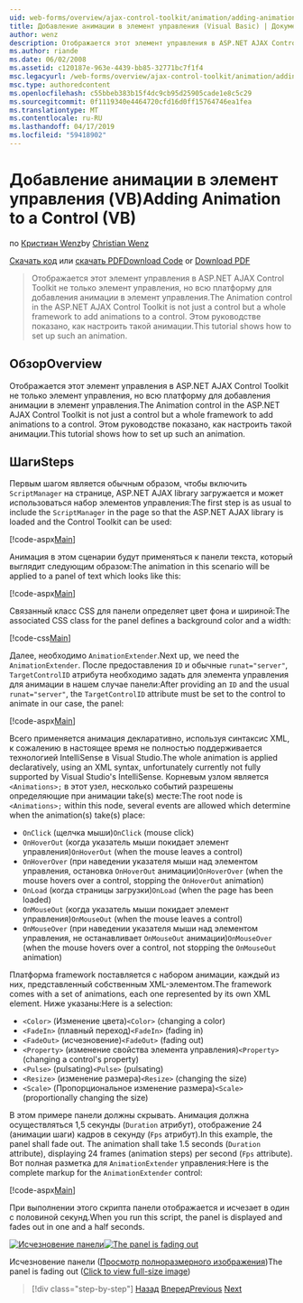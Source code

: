 ```yaml
---
uid: web-forms/overview/ajax-control-toolkit/animation/adding-animation-to-a-control-vb
title: Добавление анимации в элемент управления (Visual Basic) | Документация Майкрософт
author: wenz
description: Отображается этот элемент управления в ASP.NET AJAX Control Toolkit не только элемент управления, но всю платформу для добавления анимации в элемент управления. В этом руководстве показано как...
ms.author: riande
ms.date: 06/02/2008
ms.assetid: c120187e-963e-4439-bb85-32771bc7f1f4
msc.legacyurl: /web-forms/overview/ajax-control-toolkit/animation/adding-animation-to-a-control-vb
msc.type: authoredcontent
ms.openlocfilehash: c55bbeb383b15f4dc9cb95d25905cade1e8c5c29
ms.sourcegitcommit: 0f1119340e4464720cfd16d0ff15764746ea1fea
ms.translationtype: MT
ms.contentlocale: ru-RU
ms.lasthandoff: 04/17/2019
ms.locfileid: "59418902"
---
```

# <a name="adding-animation-to-a-control-vb"></a><span data-ttu-id="d8ea1-104">Добавление анимации в элемент управления (VB)</span><span class="sxs-lookup"><span data-stu-id="d8ea1-104">Adding Animation to a Control (VB)</span></span>

<span data-ttu-id="d8ea1-105">по [Кристиан Wenz](https://github.com/wenz)</span><span class="sxs-lookup"><span data-stu-id="d8ea1-105">by [Christian Wenz](https://github.com/wenz)</span></span>

<span data-ttu-id="d8ea1-106">[Скачать код](http://download.microsoft.com/download/f/9/a/f9a26acd-8df4-4484-8a18-199e4598f411/Animation1.vb.zip) или [скачать PDF](http://download.microsoft.com/download/6/7/1/6718d452-ff89-4d3f-a90e-c74ec2d636a3/animation1VB.pdf)</span><span class="sxs-lookup"><span data-stu-id="d8ea1-106">[Download Code](http://download.microsoft.com/download/f/9/a/f9a26acd-8df4-4484-8a18-199e4598f411/Animation1.vb.zip) or [Download PDF](http://download.microsoft.com/download/6/7/1/6718d452-ff89-4d3f-a90e-c74ec2d636a3/animation1VB.pdf)</span></span>

> <span data-ttu-id="d8ea1-107">Отображается этот элемент управления в ASP.NET AJAX Control Toolkit не только элемент управления, но всю платформу для добавления анимации в элемент управления.</span><span class="sxs-lookup"><span data-stu-id="d8ea1-107">The Animation control in the ASP.NET AJAX Control Toolkit is not just a control but a whole framework to add animations to a control.</span></span> <span data-ttu-id="d8ea1-108">Этом руководстве показано, как настроить такой анимации.</span><span class="sxs-lookup"><span data-stu-id="d8ea1-108">This tutorial shows how to set up such an animation.</span></span>


## <a name="overview"></a><span data-ttu-id="d8ea1-109">Обзор</span><span class="sxs-lookup"><span data-stu-id="d8ea1-109">Overview</span></span>

<span data-ttu-id="d8ea1-110">Отображается этот элемент управления в ASP.NET AJAX Control Toolkit не только элемент управления, но всю платформу для добавления анимации в элемент управления.</span><span class="sxs-lookup"><span data-stu-id="d8ea1-110">The Animation control in the ASP.NET AJAX Control Toolkit is not just a control but a whole framework to add animations to a control.</span></span> <span data-ttu-id="d8ea1-111">Этом руководстве показано, как настроить такой анимации.</span><span class="sxs-lookup"><span data-stu-id="d8ea1-111">This tutorial shows how to set up such an animation.</span></span>

## <a name="steps"></a><span data-ttu-id="d8ea1-112">Шаги</span><span class="sxs-lookup"><span data-stu-id="d8ea1-112">Steps</span></span>

<span data-ttu-id="d8ea1-113">Первым шагом является обычным образом, чтобы включить `ScriptManager` на странице, ASP.NET AJAX library загружается и может использоваться набор элементов управления:</span><span class="sxs-lookup"><span data-stu-id="d8ea1-113">The first step is as usual to include the `ScriptManager` in the page so that the ASP.NET AJAX library is loaded and the Control Toolkit can be used:</span></span>

[!code-aspx[Main](adding-animation-to-a-control-vb/samples/sample1.aspx)]

<span data-ttu-id="d8ea1-114">Анимация в этом сценарии будут применяться к панели текста, который выглядит следующим образом:</span><span class="sxs-lookup"><span data-stu-id="d8ea1-114">The animation in this scenario will be applied to a panel of text which looks like this:</span></span>

[!code-aspx[Main](adding-animation-to-a-control-vb/samples/sample2.aspx)]

<span data-ttu-id="d8ea1-115">Связанный класс CSS для панели определяет цвет фона и шириной:</span><span class="sxs-lookup"><span data-stu-id="d8ea1-115">The associated CSS class for the panel defines a background color and a width:</span></span>

[!code-css[Main](adding-animation-to-a-control-vb/samples/sample3.css)]

<span data-ttu-id="d8ea1-116">Далее, необходимо `AnimationExtender`.</span><span class="sxs-lookup"><span data-stu-id="d8ea1-116">Next up, we need the `AnimationExtender`.</span></span> <span data-ttu-id="d8ea1-117">После предоставления `ID` и обычные `runat="server"`, `TargetControlID` атрибута необходимо задать для элемента управления для анимации в нашем случае панели:</span><span class="sxs-lookup"><span data-stu-id="d8ea1-117">After providing an `ID` and the usual `runat="server"`, the `TargetControlID` attribute must be set to the control to animate in our case, the panel:</span></span>

[!code-aspx[Main](adding-animation-to-a-control-vb/samples/sample4.aspx)]

<span data-ttu-id="d8ea1-118">Всего применяется анимация декларативно, используя синтаксис XML, к сожалению в настоящее время не полностью поддерживается технологией IntelliSense в Visual Studio.</span><span class="sxs-lookup"><span data-stu-id="d8ea1-118">The whole animation is applied declaratively, using an XML syntax, unfortunately currently not fully supported by Visual Studio's IntelliSense.</span></span> <span data-ttu-id="d8ea1-119">Корневым узлом является `<Animations>;` в этот узел, несколько событий разрешены определяющие при анимации take(s) месте:</span><span class="sxs-lookup"><span data-stu-id="d8ea1-119">The root node is `<Animations>;` within this node, several events are allowed which determine when the animation(s) take(s) place:</span></span>

- <span data-ttu-id="d8ea1-120">`OnClick` (щелчка мыши)</span><span class="sxs-lookup"><span data-stu-id="d8ea1-120">`OnClick` (mouse click)</span></span>
- <span data-ttu-id="d8ea1-121">`OnHoverOut` (когда указатель мыши покидает элемент управления)</span><span class="sxs-lookup"><span data-stu-id="d8ea1-121">`OnHoverOut` (when the mouse leaves a control)</span></span>
- <span data-ttu-id="d8ea1-122">`OnHoverOver` (при наведении указателя мыши над элементом управления, остановка `OnHoverOut` анимации)</span><span class="sxs-lookup"><span data-stu-id="d8ea1-122">`OnHoverOver` (when the mouse hovers over a control, stopping the `OnHoverOut` animation)</span></span>
- <span data-ttu-id="d8ea1-123">`OnLoad` (когда страницы загрузки)</span><span class="sxs-lookup"><span data-stu-id="d8ea1-123">`OnLoad` (when the page has been loaded)</span></span>
- <span data-ttu-id="d8ea1-124">`OnMouseOut` (когда указатель мыши покидает элемент управления)</span><span class="sxs-lookup"><span data-stu-id="d8ea1-124">`OnMouseOut` (when the mouse leaves a control)</span></span>
- <span data-ttu-id="d8ea1-125">`OnMouseOver` (при наведении указателя мыши над элементом управления, не останавливает `OnMouseOut` анимации)</span><span class="sxs-lookup"><span data-stu-id="d8ea1-125">`OnMouseOver` (when the mouse hovers over a control, not stopping the `OnMouseOut` animation)</span></span>

<span data-ttu-id="d8ea1-126">Платформа framework поставляется с набором анимации, каждый из них, представленный собственным XML-элементом.</span><span class="sxs-lookup"><span data-stu-id="d8ea1-126">The framework comes with a set of animations, each one represented by its own XML element.</span></span> <span data-ttu-id="d8ea1-127">Ниже указаны:</span><span class="sxs-lookup"><span data-stu-id="d8ea1-127">Here is a selection:</span></span>

- <span data-ttu-id="d8ea1-128">`<Color>` (Изменение цвета)</span><span class="sxs-lookup"><span data-stu-id="d8ea1-128">`<Color>` (changing a color)</span></span>
- <span data-ttu-id="d8ea1-129">`<FadeIn>` (плавный переход)</span><span class="sxs-lookup"><span data-stu-id="d8ea1-129">`<FadeIn>` (fading in)</span></span>
- <span data-ttu-id="d8ea1-130">`<FadeOut>` (исчезновение)</span><span class="sxs-lookup"><span data-stu-id="d8ea1-130">`<FadeOut>` (fading out)</span></span>
- <span data-ttu-id="d8ea1-131">`<Property>` (изменение свойства элемента управления)</span><span class="sxs-lookup"><span data-stu-id="d8ea1-131">`<Property>` (changing a control's property)</span></span>
- <span data-ttu-id="d8ea1-132">`<Pulse>` (pulsating)</span><span class="sxs-lookup"><span data-stu-id="d8ea1-132">`<Pulse>` (pulsating)</span></span>
- <span data-ttu-id="d8ea1-133">`<Resize>` (изменение размера)</span><span class="sxs-lookup"><span data-stu-id="d8ea1-133">`<Resize>` (changing the size)</span></span>
- <span data-ttu-id="d8ea1-134">`<Scale>` (Пропорциональное изменение размера)</span><span class="sxs-lookup"><span data-stu-id="d8ea1-134">`<Scale>` (proportionally changing the size)</span></span>

<span data-ttu-id="d8ea1-135">В этом примере панели должны скрывать. Анимация должна осуществляться 1,5 секунды (`Duration` атрибут), отображение 24 (анимации шаги) кадров в секунду (`Fps` атрибут).</span><span class="sxs-lookup"><span data-stu-id="d8ea1-135">In this example, the panel shall fade out. The animation shall take 1.5 seconds (`Duration` attribute), displaying 24 frames (animation steps) per second (`Fps` attribute).</span></span> <span data-ttu-id="d8ea1-136">Вот полная разметка для `AnimationExtender` управления:</span><span class="sxs-lookup"><span data-stu-id="d8ea1-136">Here is the complete markup for the `AnimationExtender` control:</span></span>

[!code-aspx[Main](adding-animation-to-a-control-vb/samples/sample5.aspx)]

<span data-ttu-id="d8ea1-137">При выполнении этого скрипта панели отображается и исчезает в один с половиной секунд.</span><span class="sxs-lookup"><span data-stu-id="d8ea1-137">When you run this script, the panel is displayed and fades out in one and a half seconds.</span></span>


<span data-ttu-id="d8ea1-138">[![Исчезновение панели](adding-animation-to-a-control-vb/_static/image2.png)](adding-animation-to-a-control-vb/_static/image1.png)</span><span class="sxs-lookup"><span data-stu-id="d8ea1-138">[![The panel is fading out](adding-animation-to-a-control-vb/_static/image2.png)](adding-animation-to-a-control-vb/_static/image1.png)</span></span>

<span data-ttu-id="d8ea1-139">Исчезновение панели ([Просмотр полноразмерного изображения](adding-animation-to-a-control-vb/_static/image3.png))</span><span class="sxs-lookup"><span data-stu-id="d8ea1-139">The panel is fading out ([Click to view full-size image](adding-animation-to-a-control-vb/_static/image3.png))</span></span>

> [!div class="step-by-step"]
> <span data-ttu-id="d8ea1-140">[Назад](dynamically-controlling-updatepanel-animations-cs.md)
> [Вперед](executing-several-animations-at-the-same-time-vb.md)</span><span class="sxs-lookup"><span data-stu-id="d8ea1-140">[Previous](dynamically-controlling-updatepanel-animations-cs.md)
[Next](executing-several-animations-at-the-same-time-vb.md)</span></span>
